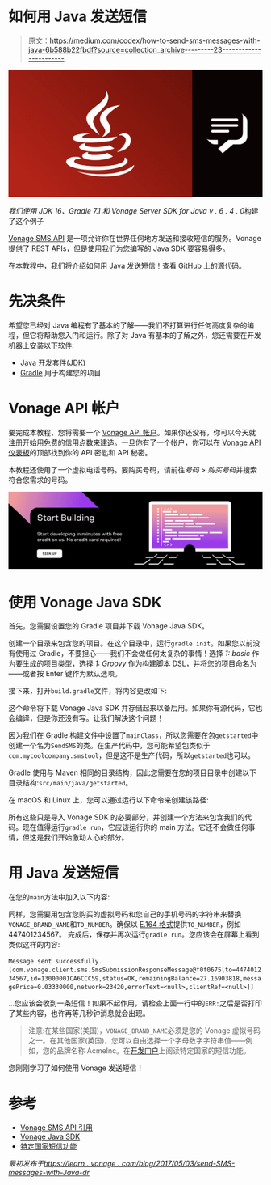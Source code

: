 # 如何用 Java 发送短信

> 原文：<https://medium.com/codex/how-to-send-sms-messages-with-java-6b588b22fbdf?source=collection_archive---------23----------------------->

![](img/775a9cd59e3c1bebeba29f30ae99b5e1.png)

*我们使用 JDK 16、Gradle 7.1 和 Vonage Server SDK for Java v . 6 . 4 . 0*构建了这个例子

[Vonage SMS API](https://developer.vonage.com/messaging/sms/overview) 是一项允许你在世界任何地方发送和接收短信的服务。Vonage 提供了 REST APIs，但是使用我们为您编写的 Java SDK 要容易得多。

在本教程中，我们将介绍如何用 Java 发送短信！查看 GitHub 上的[源代码。](https://github.com/nexmo-community/send-sms-java/blob/main/src/main/java/getstarted/SendSMS.java)

# 先决条件

希望您已经对 Java 编程有了基本的了解——我们不打算进行任何高度复杂的编程，但它将帮助您入门和运行。除了对 Java 有基本的了解之外，您还需要在开发机器上安装以下软件:

*   [Java 开发套件(JDK)](https://www.oracle.com/java/technologies/javase-downloads.html)
*   [Gradle](https://gradle.org/) 用于构建您的项目

# Vonage API 帐户

要完成本教程，您将需要一个 [Vonage API 帐户](http://developer.nexmo.com/ed?c=blog_text&ct=2017-05-03-send-sms-messages-with-java-dr)。如果你还没有，你可以今天就[注册](http://developer.nexmo.com/ed?c=blog_text&ct=2017-05-03-send-sms-messages-with-java-dr)开始用免费的信用点数来建造。一旦你有了一个帐户，你可以在 [Vonage API 仪表板](http://developer.nexmo.com/ed?c=blog_text&ct=2017-05-03-send-sms-messages-with-java-dr)的顶部找到你的 API 密匙和 API 秘密。

本教程还使用了一个虚拟电话号码。要购买号码，请前往*号码* > *购买号码*并搜索符合您需求的号码。

![](img/941d1ebad7252085aa9c1e88f9dc18f8.png)

# 使用 Vonage Java SDK

首先，您需要设置您的 Gradle 项目并下载 Vonage Java SDK。

创建一个目录来包含您的项目。在这个目录中，运行`gradle init`。如果您以前没有使用过 Gradle，不要担心——我们不会做任何太复杂的事情！选择 *1: basic* 作为要生成的项目类型，选择 *1: Groovy* 作为构建脚本 DSL，并将您的项目命名为——或者按 Enter 键作为默认选项。

接下来，打开`build.gradle`文件，将内容更改如下:

这个命令将下载 Vonage Java SDK 并存储起来以备后用。如果你有源代码，它也会编译，但是你还没有写。让我们解决这个问题！

因为我们在 Gradle 构建文件中设置了`mainClass`，所以您需要在包`getstarted`中创建一个名为`SendSMS`的类。在生产代码中，您可能希望包类似于`com.mycoolcompany.smstool`，但是这不是生产代码，所以`getstarted`也可以。

Gradle 使用与 Maven 相同的目录结构，因此您需要在您的项目目录中创建以下目录结构:`src/main/java/getstarted`。

在 macOS 和 Linux 上，您可以通过运行以下命令来创建该路径:

所有这些只是导入 Vonage SDK 的必要部分，并创建一个方法来包含我们的代码。现在值得运行`gradle run`，它应该运行你的 main 方法。它还不会做任何事情，但这是我们开始激动人心的部分。

# 用 Java 发送短信

在您的`main`方法中加入以下内容:

同样，您需要用包含您购买的虚拟号码和您自己的手机号码的字符串来替换`VONAGE_BRAND_NAME`和`TO_NUMBER`。确保以 [E.164 格式](https://developer.vonage.com/voice/voice-api/guides/numbers)提供`TO_NUMBER`，例如 447401234567。
完成后，保存并再次运行`gradle run`。您应该会在屏幕上看到类似这样的内容:

`Message sent successfully.[com.vonage.client.sms.SmsSubmissionResponseMessage@f0f0675[to=447401234567,id=13000001CA6CCC59,status=OK,remainingBalance=27.16903818,messagePrice=0.03330000,network=23420,errorText=<null>,clientRef=<null>]]`

…您应该会收到一条短信！如果不起作用，请检查上面一行中的`ERR:`之后是否打印了某些内容，也许再等几秒钟消息就会出现。

> 注意:在某些国家(美国)，`VONAGE_BRAND_NAME`必须是您的 Vonage 虚拟号码之一。在其他国家(英国)，您可以自由选择一个字母数字字符串值——例如，您的品牌名称 AcmeInc。在[开发门户](https://developer.vonage.com/messaging/sms/guides/country-specific-features)上阅读特定国家的短信功能。

您刚刚学习了如何使用 Vonage 发送短信！

# 参考

*   [Vonage SMS API 引用](https://developer.vonage.com/api/sms?theme=dark)
*   [Vonage Java SDK](https://github.com/Vonage/vonage-java-sdk)
*   [特定国家短信功能](https://developer.vonage.com/messaging/sms/guides/country-specific-features)

*最初发布于*[*https://learn . vonage . com/blog/2017/05/03/send-SMS-messages-with-Java-dr*](https://learn.vonage.com/blog/2017/05/03/send-sms-messages-with-java-dr/?utm_source=twitter&utm_medium=organic&utm_campaign=social_media)
